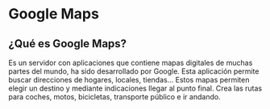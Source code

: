 # Google Maps

## ¿Qué es Google Maps?
Es un servidor con aplicaciones que contiene mapas digitales de muchas partes del mundo, ha sido desarrollado por Google. Esta aplicación permite buscar direcciones de hogares, locales, tiendas... Estos mapas permiten elegir un destino y mediante indicaciones llegar al punto final. Crea las rutas para coches, motos, bicicletas, transporte público e ir andando. 